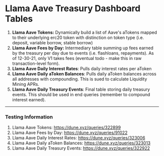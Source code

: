 # Llama Aave Treasury Dashboard Tables

1. **Llama Aave Tokens:** Dynamically build a list of Aave's aTokens mapped to their underlying erc20 token with distinction on token type (i.e. deposit, variable borrow, stable borrow)
2. **Llama Aave Fees by Day:** Intermediary table summing up fees earned by the treasury per day due to events (i.e. flashloans, repayments). As of 12-30-21, only V1 takes fees (eventual todo - make this in raw transaction-level form).
3. **Llama Aave Daily Interest Rates**: Pulls daily interest rates per aToken
4. **Llama Aave Daily aToken Balances**: Pulls daily aToken balances across all addresses with compounding. This is sued to calculate Liquidity Mining APRs.
5. **Llama Aave Daily Treasury Events**: Final table storing daily treasury events. This should be used in end queries (remember to compound interest earned).


----

### Testing Information
1. Llama Aave Tokens: https://dune.xyz/queries/322899
2. Llama Aave Fees by Day: https://dune.xyz/queries/91022
3. Llama Aave Daily Interest Rates: https://dune.xyz/queries/323006
4. Llama Aave Daily aToken Balances: https://dune.xyz/queries/323013
5. Llama Aave Daily Treasury Events: https://dune.xyz/queries/322922
